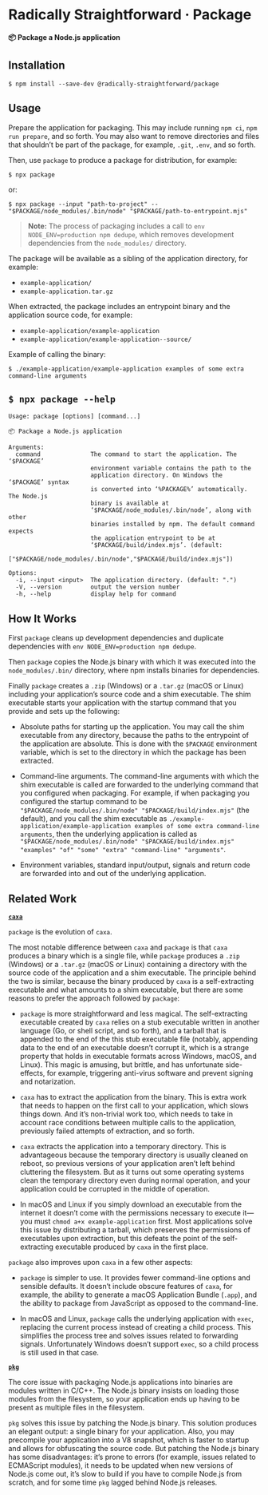# Radically Straightforward · Package

**📦 Package a Node.js application**

## Installation

```console
$ npm install --save-dev @radically-straightforward/package
```

## Usage

Prepare the application for packaging. This may include running `npm ci`, `npm run prepare`, and so forth. You may also want to remove directories and files that shouldn’t be part of the package, for example, `.git`, `.env`, and so forth.

Then, use `package` to produce a package for distribution, for example:

```console
$ npx package
```

or:

```console
$ npx package --input "path-to-project" -- "$PACKAGE/node_modules/.bin/node" "$PACKAGE/path-to-entrypoint.mjs"
```

> **Note:** The process of packaging includes a call to `env NODE_ENV=production npm dedupe`, which removes development dependencies from the `node_modules/` directory.

The package will be available as a sibling of the application directory, for example:

- `example-application/`
- `example-application.tar.gz`

When extracted, the package includes an entrypoint binary and the application source code, for example:

- `example-application/example-application`
- `example-application/example-application--source/`

Example of calling the binary:

```console
$ ./example-application/example-application examples of some extra command-line arguments
```

## `$ npx package --help`

<!-- DOCUMENTATION START: $ node ./build/index.mjs --help -->

```
Usage: package [options] [command...]

📦 Package a Node.js application

Arguments:
  command              The command to start the application. The ‘$PACKAGE’
                       environment variable contains the path to the
                       application directory. On Windows the ‘$PACKAGE’ syntax
                       is converted into ‘%PACKAGE%’ automatically. The Node.js
                       binary is available at
                       ‘$PACKAGE/node_modules/.bin/node’, along with other
                       binaries installed by npm. The default command expects
                       the application entrypoint to be at
                       ‘$PACKAGE/build/index.mjs’. (default:
                       ["$PACKAGE/node_modules/.bin/node","$PACKAGE/build/index.mjs"])

Options:
  -i, --input <input>  The application directory. (default: ".")
  -V, --version        output the version number
  -h, --help           display help for command
```

<!-- DOCUMENTATION END: $ node ./build/index.mjs --help -->

## How It Works

First `package` cleans up development dependencies and duplicate dependencies with `env NODE_ENV=production npm dedupe`.

Then `package` copies the Node.js binary with which it was executed into the `node_modules/.bin/` directory, where npm installs binaries for dependencies.

Finally `package` creates a `.zip` (Windows) or a `.tar.gz` (macOS or Linux) including your application’s source code and a shim executable. The shim executable starts your application with the startup command that you provide and sets up the following:

- Absolute paths for starting up the application. You may call the shim executable from any directory, because the paths to the entrypoint of the application are absolute. This is done with the `$PACKAGE` environment variable, which is set to the directory in which the package has been extracted.

- Command-line arguments. The command-line arguments with which the shim executable is called are forwarded to the underlying command that you configured when packaging. For example, if when packaging you configured the startup command to be `"$PACKAGE/node_modules/.bin/node" "$PACKAGE/build/index.mjs"` (the default), and you call the shim executable as `./example-application/example-application examples of some extra command-line arguments`, then the underlying application is called as `"$PACKAGE/node_modules/.bin/node" "$PACKAGE/build/index.mjs" "examples" "of" "some" "extra" "command-line" "arguments"`.

- Environment variables, standard input/output, signals and return code are forwarded into and out of the underlying application.

## Related Work

**[`caxa`](https://npm.im/caxa)**

`package` is the evolution of `caxa`.

The most notable difference between `caxa` and `package` is that `caxa` produces a binary which is a single file, while `package` produces a `.zip` (Windows) or a `.tar.gz` (macOS or Linux) containing a directory with the source code of the application and a shim executable. The principle behind the two is similar, because the binary produced by `caxa` is a self-extracting executable and what amounts to a shim executable, but there are some reasons to prefer the approach followed by `package`:

- `package` is more straightforward and less magical. The self-extracting executable created by `caxa` relies on a stub executable written in another language (Go, or shell script, and so forth), and a tarball that is appended to the end of the this stub executable file (notably, appending data to the end of an executable doesn’t corrupt it, which is a strange property that holds in executable formats across Windows, macOS, and Linux). This magic is amusing, but brittle, and has unfortunate side-effects, for example, triggering anti-virus software and prevent signing and notarization.

- `caxa` has to extract the application from the binary. This is extra work that needs to happen on the first call to your application, which slows things down. And it’s non-trivial work too, which needs to take in account race conditions between multiple calls to the application, previously failed attempts of extraction, and so forth.

- `caxa` extracts the application into a temporary directory. This is advantageous because the temporary directory is usually cleaned on reboot, so previous versions of your application aren’t left behind cluttering the filesystem. But as it turns out some operating systems clean the temporary directory even during normal operation, and your application could be corrupted in the middle of operation.

- In macOS and Linux if you simply download an executable from the internet it doesn’t come with the permissions necessary to execute it—you must `chmod a+x example-application` first. Most applications solve this issue by distributing a tarball, which preserves the permissions of executables upon extraction, but this defeats the point of the self-extracting executable produced by `caxa` in the first place.

`package` also improves upon `caxa` in a few other aspects:

- `package` is simpler to use. It provides fewer command-line options and sensible defaults. It doesn’t include obscure features of `caxa`, for example, the ability to generate a macOS Application Bundle (`.app`), and the ability to package from JavaScript as opposed to the command-line.

- In macOS and Linux, `package` calls the underlying application with `exec`, replacing the current process instead of creating a child process. This simplifies the process tree and solves issues related to forwarding signals. Unfortunately Windows doesn’t support `exec`, so a child process is still used in that case.

**[`pkg`](https://npm.im/pkg)**

The core issue with packaging Node.js applications into binaries are modules written in C/C++. The Node.js binary insists on loading those modules from the filesystem, so your application ends up having to be present as multiple files in the filesystem.

`pkg` solves this issue by patching the Node.js binary. This solution produces an elegant output: a single binary for your application. Also, you may precompile your application into a V8 snapshot, which is faster to startup and allows for obfuscating the source code. But patching the Node.js binary has some disadvantages: it’s prone to errors (for example, issues related to ECMAScript modules), it needs to be updated when new versions of Node.js come out, it’s slow to build if you have to compile Node.js from scratch, and for some time `pkg` lagged behind Node.js releases.
